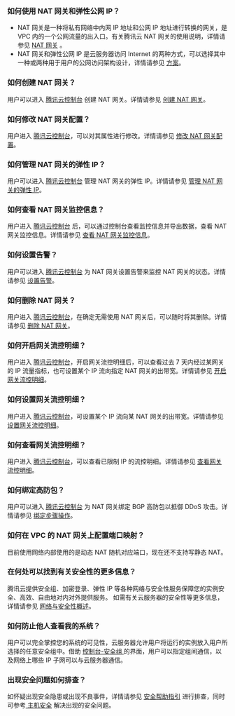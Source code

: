 ### 如何使用 NAT 网关和弹性公网 IP？
- NAT 网关是一种将私有网络中内网 IP 地址和公网 IP 地址进行转换的网关，是 VPC 内的一个公网流量的出入口。有关腾讯云 NAT 网关的使用说明，详情请参见 [NAT 网关](https://cloud.tencent.com/document/product/215/4975) 。
- NAT 网关和弹性公网 IP 是云服务器访问 Internet 的两种方式，可以选择其中一种或两种用于用户的公网访问架构设计，详情请参见 [方案](https://cloud.tencent.com/document/product/215/4975#nat-.E7.BD.91.E5.85.B3.E5.92.8C.E5.BC.B9.E6.80.A7.E5.85.AC.E7.BD.91-ip-.E7.9A.84.E4.BD.BF.E7.94.A8)。



### 如何创建 NAT 网关？
用户可以进入  [腾讯云控制台](https://console.cloud.tencent.com/) 创建 NAT 网关。详情请参见  [创建 NAT 网关](https://cloud.tencent.com/document/product/552/18186#.E6.AD.A5.E9.AA.A41.EF.BC.9A.E5.88.9B.E5.BB.BA-nat-.E7.BD.91.E5.85.B3)。


### 如何修改 NAT 网关配置？
用户进入 [腾讯云控制台](https://console.cloud.tencent.com/)，可以对其属性进行修改。详情请参见 [修改 NAT 网关配置](https://cloud.tencent.com/document/product/552/18179)。


### 如何管理 NAT 网关的弹性 IP？
用户可以进入  [腾讯云控制台](https://console.cloud.tencent.com/) 管理 NAT 网关的弹性 IP。详情请参见 [管理 NAT 网关的弹性 IP](https://cloud.tencent.com/document/product/552/18180)。


### 如何查看 NAT 网关监控信息？
用户进入 [腾讯云控制台](https://console.cloud.tencent.com/) 后，可以通过控制台查看监控信息并导出数据，查看 NAT 网关监控信息。详情请参见 [查看 NAT 网关监控信息](https://cloud.tencent.com/document/product/552/18181)。

### 如何设置告警？
用户可以进入  [腾讯云控制台](https://console.cloud.tencent.com/) 为 NAT 网关设置告警来监控 NAT 网关的状态。详情请参见 [设置告警](https://cloud.tencent.com/document/product/552/18182)。

### 如何删除 NAT 网关？
用户进入 [腾讯云控制台](https://console.cloud.tencent.com/)，在确定无需使用 NAT 网关后，可以随时将其删除。详情请参见 [删除 NAT 网关](https://cloud.tencent.com/document/product/552/18183)。

### 如何开启网关流控明细？
用户进入  [腾讯云控制台](https://console.cloud.tencent.com/)，开启网关流控明细后，可以查看过去 7 天内经过某网关的 IP 流量指标，也可设置某个 IP 流向指定 NAT 网关的出带宽。详情请参见 [开启网关流控明细](https://cloud.tencent.com/document/product/552/18184)。

### 如何设置网关流控明细？
用户进入  [腾讯云控制台](https://console.cloud.tencent.com/)，可设置某个 IP 流向某 NAT 网关的出带宽。详情请参见 [设置网关流控明细](https://cloud.tencent.com/document/product/552/18242)。


### 如何查看网关流控明细？
用户进入  [腾讯云控制台](https://console.cloud.tencent.com/)，可以查看已限制 IP 的流控明细。详情请参见 [查看网关流控明细](https://cloud.tencent.com/document/product/552/18239)。

### 如何绑定高防包？
用户可以进入  [腾讯云控制台](https://console.cloud.tencent.com/) 为 NAT 网关绑定 BGP 高防包以抵御 DDoS 攻击。详情请参见 [绑定步骤操作](https://cloud.tencent.com/document/product/552/18185)。

### 如何在 VPC 的 NAT 网关上配置端口映射？

目前使用网络内部使用的是动态 NAT 随机对应端口，现在还不支持写静态 NAT。


### 在何处可以找到有关安全性的更多信息？
腾讯云提供安全组、加密登录、弹性 IP 等各种网络与安全性服务保障您的实例安全、高效、自由地对内对外提供服务。 如需有关云服务器的安全性等更多信息，详情请参见 [ 网络与安全性概述](https://cloud.tencent.com/document/product/213/5220)。

### 如何防止他人查看我的系统？
用户可以完全掌控您的系统的可见性，云服务器允许用户将运行的实例放入用户所选择的任意安全组中。借助 [控制台-安全组 ](https://console.cloud.tencent.com/cvm/securitygroup)的界面，用户可以指定组间通信，以及网络上哪些 IP 子网可以与云服务器通信。

### 出现安全问题如何排查？
如怀疑出现安全隐患或出现不良事件，详情请参见 [安全帮助指引](https://cloud.tencent.com/document/product/301/9610) 进行排查，同时可参考[ 主机安全](https://cloud.tencent.com/document/product/296) 解决出现的安全问题。 
